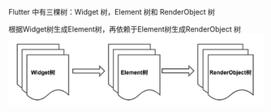 Flutter 中有三棵树：Widget 树，Element 树和 RenderObject 树

根据Widget树生成Element树，再依赖于Element树生成RenderObject 树
![img.png](images/image1.png)